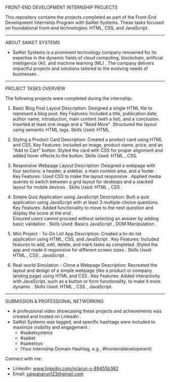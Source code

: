 FRONT-END DEVELOPMENT INTERNSHIP PROJECTS

This repository contains the projects completed as part of the Front-End Development Internship Program with SaiKet Systems. These tasks focused on foundational front-end technologies: HTML, CSS, and JavaScript.

---

ABOUT SAIKET SYSTEMS

* SaiKet Systems is a prominent technology company renowned for its expertise in the dynamic fields of cloud computing, blockchain, artificial intelligence (AI), and machine learning (ML) .  The company delivers impactful projects and solutions tailored to the evolving needs of businesses .

---

PROJECT TASKS OVERVIEW

The following projects were completed during the internship:

1. Basic Blog Post Layout
   Description: Designed a single HTML file to represent a blog post.
   			Key Features: Included a title, publication date, author name, introduction, main content (with a list), and a 			conclusion. Inserted at least one image and a "Read More" .Structured the layout using semantic HTML tags.
 	  	Skills Used: HTML.

2. Styling a Product Card
   Description: Created a product card using HTML and CSS.
   Key Features: Included an image, product name, price, and an "Add to Cart" button. Styled the card with CSS for proper alignment and added hover effects to the button.
   Skills Used: HTML , CSS.

3. Responsive Webpage Layout
    Description: Designed a webpage with four sections: a header, a sidebar, a main content area, and a footer .
    Key Features: Used CSS to make the layout responsive . Applied media queries to switch between a grid layout for desktops and a stacked layout for mobile devices .
    Skills Used: HTML , CSS .

4. Simple Quiz Application using JavaScript
   Description: Built a quiz application using JavaScript with at least 3 multiple-choice questions.
   Key Features: Added functionality to move to the next question and display the score at the end .  
   Ensured users cannot proceed without selecting an answer by adding basic validation .
   Skills Used: Basics JavaScript  , DOM Manipulation .

5. Mini Project - To-Do List App
  Description: Created a to-do list application using HTML, CSS, and JavaScript .
 Key Features: Included features to add, edit, delete, and mark tasks as completed .Styled the app and made it responsive for different screen sizes .
   Skills Used: HTML  , CSS  , JavaScript .

6. Real-world Simulation - Clone a Webpage
   Description: Recreated the layout and design of a simple webpage (like a product or company landing page) using HTML and CSS .
    Key Features: Added interactivity with JavaScript, such as a button or form functionality, to make it more dynamic .
   Skills Used: HTML , CSS , JavaScript.

---

SUBMISSION & PROFESSIONAL NETWORKING

*  A professional video showcasing these projects and achievements was created and hosted on LinkedIn .
* SaiKet Systems was tagged, and specific hashtags were included to maximize visibility and engagement :
    * #saiketsystems
    * #saiket
    * #saiketsys
    * (Your Internship Domain Hashtag, e.g., #frontenddevelopment)

Connect with me:

* LinkedIn: www.linkedin.com/in/arun-s-89455b382
* Email: sajwanarun123@gmail.com

